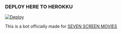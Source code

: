### DEPLOY HERE TO HEROKKU

[![Deploy](https://www.herokucdn.com/deploy/button.svg)](https://www.heroku.com/deploy?template=https://github.com/anandhakrishnanlop/tgbot) 



This is a bot officially made for [SEVEN SCREEN MOVIES](https://t.me/ssm_chat) 

